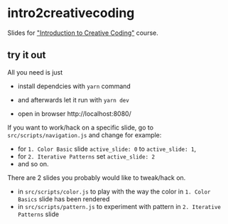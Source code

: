 # intro2creativecoding
Slides for ["Introduction to Creative Coding"](http://creative-coding.yoga/intro)  course.


## try it out 

All you need is just 

* install dependcies with `yarn` command

* and afterwards let it run with `yarn dev`

* open in browser http://localhost:8080/


If you want to work/hack on a specific slide, go to `src/scripts/navigation.js` and change for example:
- for `1. Color Basic` slide `active_slide: 0` to `active_slide: 1`, 
- for `2. Iterative Patterns` set `active_slide: 2` 
- and so on.


There are 2 slides you probably would like to tweak/hack on.
- in `src/scripts/color.js` to play with the way the color in `1. Color Basics` slide has been rendered
- in `src/scripts/pattern.js` to experiment with pattern in `2. Iterative Patterns` slide




